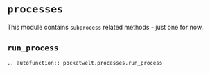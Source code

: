 # `processes`

This module contains `subprocess` related methods - just one for now.

## `run_process`

```{eval-rst}
.. autofunction:: pocketwelt.processes.run_process
```
